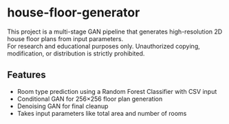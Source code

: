 # house-floor-generator

This project is a multi-stage GAN pipeline that generates high-resolution 2D house floor plans from input parameters.  
For research and educational purposes only. Unauthorized copying, modification, or distribution is strictly prohibited.

## Features
- Room type prediction using a Random Forest Classifier with CSV input
- Conditional GAN for 256×256 floor plan generation
- Denoising GAN for final cleanup
- Takes input parameters like total area and number of rooms
